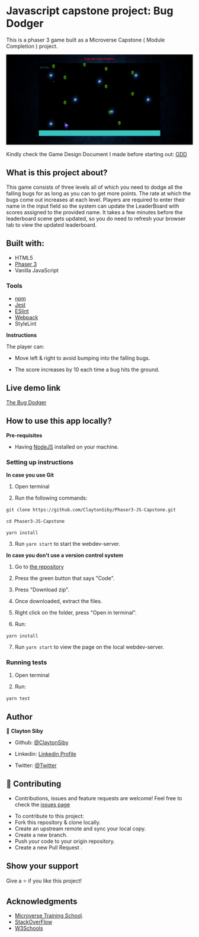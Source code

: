 # Javascript capstone project: Bug Dodger

This is a phaser 3 game built as a Microverse Capstone ( Module Completion ) project.

![screenshot](assets/images/screenshot.png)

Kindly check the Game Design Document I made before starting out: [GDD](./gdd.md)


## What is this project about? 

This game consists of three levels all of which you need to dodge all the falling bugs for as long as you can to get more points. The rate at which the bugs come out increases at each level. Players are required to enter their name in the input field so the system can update the LeaderBoard with scores assigned to the provided name. It takes a few minutes before the leaderboard scene gets updated, so you do need to refresh your browser tab to view the updated leaderboard.


## Built with: 
- HTML5
- [Phaser 3](https://phaser.io/phaser3)
- Vanilla JavaScript

### Tools

- [npm](https://www.npmjs.com/)
- [Jest](https://jestjs.io/es-ES/)
- [ESlint](https://eslint.org/)
- [Webpack](https://webpack.js.org/)
- StyleLint

**Instructions**

The player can:
- Move left & right to avoid bumping into the falling bugs.
* The score increases by 10 each time a bug hits the ground.

## Live demo link

[The Bug Dodger](https://bug-dodger-app.netlify.app/)

## How to use this app locally?

**Pre-requisites**

- Having [NodeJS](https://nodejs.org/en/) installed on your machine.

### Setting up instructions 

**In case you use Git**

1. Open terminal 

2. Run the following commands:

`git clone https://github.com/ClaytonSiby/Phaser3-JS-Capstone.git`

`cd Phaser3-JS-Capstone`

`yarn install`

3. Run `yarn start` to start the webdev-server.

**In case you don't use a version control system**

1. Go to [the repository](https://github.com/ClaytonSiby/Phaser3-JS-Capstone.git)

2. Press the green button that says "Code".

3. Press "Download zip".

4. Once downloaded, extract the files.

5. Right click on the folder, press "Open in terminal".

6. Run:

`yarn install`

7. Run `yarn start` to view the page on the local webdev-server.

### Running tests
 
1. Open terminal

2. Run:

`yarn test`

## Author 

👤 **Clayton Siby**
​

- Github: [@ClaytonSiby](https://github.com/ClaytonSiby)
   
- Linkedin: [Linkedin Profile](https://www.linkedin.com/in/clayton-siby-48a8a0183/)

- Twitter: [@Twitter](https://twitter.com/ClaytonSiby)

## :handshake: Contributing 

* Contributions, issues and feature requests are welcome! Feel free to check the [issues page](https://github.com/ClaytonSiby/Phaser3-JS-Capstone.git/issues)
- To contribute to this project:
- Fork this repository & clone locally.
- Create an upstream remote and sync your local copy.
- Create a new branch.
- Push your code to your origin repository.
- Create a new Pull Request .

## Show your support

Give a ⭐️ if you like this project!
​

## Acknowledgments

- [Microverse Training School](https://www.microverse.org/).
- [StackOverFlow](http://stackoverflow.com/)
- [W3Schools](https://www.w3schools.com/)
